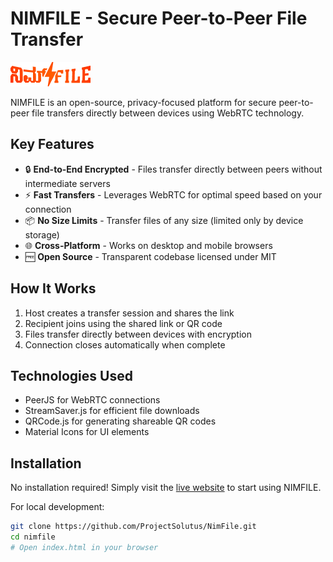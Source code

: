 # NIMFILE - Secure Peer-to-Peer File Transfer

![NIMFILE Logo](/assets/icon.png)

NIMFILE is an open-source, privacy-focused platform for secure peer-to-peer file transfers directly between devices using WebRTC technology.

## Key Features

- 🔒 **End-to-End Encrypted** - Files transfer directly between peers without intermediate servers
- ⚡ **Fast Transfers** - Leverages WebRTC for optimal speed based on your connection
- 📦 **No Size Limits** - Transfer files of any size (limited only by device storage)
- 🌐 **Cross-Platform** - Works on desktop and mobile browsers
- 🆓 **Open Source** - Transparent codebase licensed under MIT

## How It Works

1. Host creates a transfer session and shares the link
2. Recipient joins using the shared link or QR code
3. Files transfer directly between devices with encryption
4. Connection closes automatically when complete

## Technologies Used

- PeerJS for WebRTC connections
- StreamSaver.js for efficient file downloads
- QRCode.js for generating shareable QR codes
- Material Icons for UI elements

## Installation

No installation required! Simply visit the [live website](https://projectsolutus.github.io/NimFile/) to start using NIMFILE.

For local development:

```bash
git clone https://github.com/ProjectSolutus/NimFile.git
cd nimfile
# Open index.html in your browser

